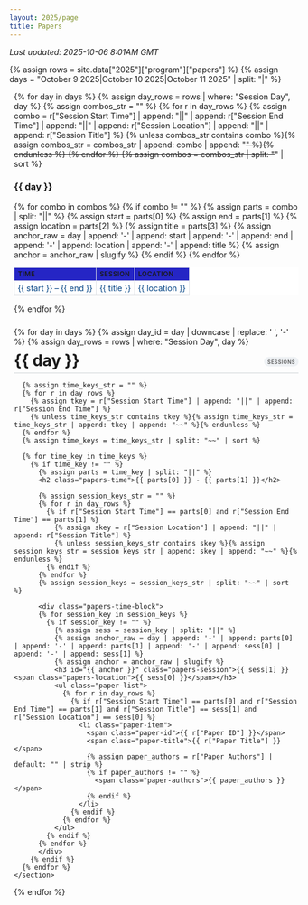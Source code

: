 ```yaml
---
layout: 2025/page
title: Papers
---
```


*Last updated: 2025-10-06 8:01AM GMT*

{% assign rows = site.data["2025"]["program"]["papers"] %}
{% assign days = "October 9 2025|October 10 2025|October 11 2025" | split: "|" %}

<!-- Table of Contents -->
<div class="papers-toc">

  {% for day in days %}
    {% assign day_rows = rows | where: "Session Day", day %}
    {% assign combos_str = "" %}
    {% for r in day_rows %}
      {% assign combo = r["Session Start Time"] | append: "||" | append: r["Session End Time"] | append: "||" | append: r["Session Location"] | append: "||" | append: r["Session Title"] %}
      {% unless combos_str contains combo %}{% assign combos_str = combos_str | append: combo | append: "~~" %}{% endunless %}
    {% endfor %}
    {% assign combos = combos_str | split: "~~" | sort %}
    <h3 class="toc-day">{{ day }}</h3>
    <table class="papers-toc-table">
      <thead>
        <tr><th>Time</th><th>Session</th><th>Location</th></tr>
      </thead>
      <tbody>
      {% for combo in combos %}
        {% if combo != "" %}
          {% assign parts = combo | split: "||" %}
          {% assign start = parts[0] %}
          {% assign end = parts[1] %}
          {% assign location = parts[2] %}
          {% assign title = parts[3] %}
          {% assign anchor_raw = day | append: '-' | append: start | append: '-' | append: end | append: '-' | append: location | append: '-' | append: title %}
          {% assign anchor = anchor_raw | slugify %}
          <tr>
            <td class="toc-time"><a href="#{{ anchor }}">{{ start }} – {{ end }}</a></td>
            <td class="toc-session"><a href="#{{ anchor }}">{{ title }}</a></td>
            <td class="toc-location"><a href="#{{ anchor }}">{{ location }}</a></td>
          </tr>
        {% endif %}
      {% endfor %}
      </tbody>
    </table>
  {% endfor %}
</div>

<div class="papers-container">
  {% for day in days %}
    {% assign day_id = day | downcase | replace: ' ', '-' %}
    {% assign day_rows = rows | where: "Session Day", day %}
    <section class="papers-day" id="{{ day_id }}">
      <h1 class="papers-day-title">{{ day }}</h1>

      {% assign time_keys_str = "" %}
      {% for r in day_rows %}
        {% assign tkey = r["Session Start Time"] | append: "||" | append: r["Session End Time"] %}
        {% unless time_keys_str contains tkey %}{% assign time_keys_str = time_keys_str | append: tkey | append: "~~" %}{% endunless %}
      {% endfor %}
      {% assign time_keys = time_keys_str | split: "~~" | sort %}

      {% for time_key in time_keys %}
        {% if time_key != "" %}
          {% assign parts = time_key | split: "||" %}
          <h2 class="papers-time">{{ parts[0] }} - {{ parts[1] }}</h2>

          {% assign session_keys_str = "" %}
          {% for r in day_rows %}
            {% if r["Session Start Time"] == parts[0] and r["Session End Time"] == parts[1] %}
              {% assign skey = r["Session Location"] | append: "||" | append: r["Session Title"] %}
              {% unless session_keys_str contains skey %}{% assign session_keys_str = session_keys_str | append: skey | append: "~~" %}{% endunless %}
            {% endif %}
          {% endfor %}
          {% assign session_keys = session_keys_str | split: "~~" | sort %}

          <div class="papers-time-block">
          {% for session_key in session_keys %}
            {% if session_key != "" %}
              {% assign sess = session_key | split: "||" %}
              {% assign anchor_raw = day | append: '-' | append: parts[0] | append: '-' | append: parts[1] | append: '-' | append: sess[0] | append: '-' | append: sess[1] %}
              {% assign anchor = anchor_raw | slugify %}
              <h3 id="{{ anchor }}" class="papers-session">{{ sess[1] }} <span class="papers-location">{{ sess[0] }}</span></h3>
              <ul class="paper-list">
                {% for r in day_rows %}
                  {% if r["Session Start Time"] == parts[0] and r["Session End Time"] == parts[1] and r["Session Title"] == sess[1] and r["Session Location"] == sess[0] %}
                    <li class="paper-item">
                      <span class="paper-id">{{ r["Paper ID"] }}</span>
                      <span class="paper-title">{{ r["Paper Title"] }}</span>
                      {% assign paper_authors = r["Paper Authors"] | default: "" | strip %}
                      {% if paper_authors != "" %}
                        <span class="paper-authors">{{ paper_authors }}</span>
                      {% endif %}
                    </li>
                  {% endif %}
                {% endfor %}
              </ul>
            {% endif %}
          {% endfor %}
          </div>
        {% endif %}
      {% endfor %}
    </section>
  {% endfor %}
</div>

<style>
.papers-container { width:100%; max-width:1100px; margin:0 auto; padding:0 8px 32px 8px; }
.papers-toc { width:100%; max-width:1100px; margin:0 auto 24px auto; padding:0 8px; }
.papers-day-title { margin:36px 0 12px 0; font-size:1.75rem; border-bottom:2px solid #e3e6e8; padding-bottom:4px; }
.papers-day:first-of-type .papers-day-title { margin-top:8px; }
.papers-time { margin:18px 0 4px 0; font-size:1.05rem; color:#0d47a1; font-weight:600; display:flex; align-items:center; gap:8px; }
.papers-time-block { margin:0 0 14px 0; }
.papers-session { margin:6px 0 3px 0; font-size:0.95rem; font-weight:600; display:flex; align-items:center; flex-wrap:wrap; gap:6px; }
.papers-location { font-weight:500; color:#0d47a1; background:#eef4ff; border:1px solid #d0e2ff; padding:2px 8px; border-radius:14px; font-size:0.93rem; letter-spacing:.4px; }
.papers-session .papers-location { margin-left:0; }
.papers-day-title { position:relative; }
.papers-day-title::after { content:'Sessions'; position:absolute; right:0; top:50%; transform:translateY(-50%); font-size:0.55rem; letter-spacing:.6px; background:#eef1f4; color:#555; padding:3px 6px; border-radius:10px; font-weight:600; text-transform:uppercase; }
.page-content ul.paper-list { margin:0 0 10px 0px; padding:0; }
.paper-list li { margin:1px 0; line-height:1.35; }

/* Card styling similar to posters */
.paper-list .paper-item { list-style:none; margin:0 0 6px 0; padding:6px 9px 6px 10px; background:#fff; border:1px solid #e1e4e7; border-radius:8px; box-shadow:0 1px 1px rgba(0,0,0,.03); }
.paper-list .paper-item:hover { box-shadow:0 1px 4px rgba(0,0,0,.07); border-color:#d2d7db; }
.paper-item .paper-id { display:inline-block; background: rgb(37, 37, 197); color:#fff; font-size:0.60rem; letter-spacing:.45px; font-weight:600; padding:5px 6px 5px; border-radius:6px; margin:0 8px 3px 0; vertical-align:middle; line-height:1; }
.paper-item .paper-title { font-weight:600; color: var(--blue); font-size:0.9rem; line-height:1.2; }
.paper-item .paper-authors { display:block; font-size:0.66rem; line-height:1.15; margin:3px 0 0 0; color:#444; font-style:italic; }

/* TOC tables */
.papers-toc-table { width:100%; border-collapse:collapse; font-size:0.9rem; background:#fff; }
.papers-toc-table th, .papers-toc-table td { padding:4px 6px; text-align:left; border:1px solid #dcdfe3; }
.papers-toc-table th { background: rgb(37, 37, 197); font-weight:600; font-size:0.72rem; letter-spacing:.5px; text-transform:uppercase; }
.papers-toc-table tbody tr:nth-child(even) { background:#fafbfc; }
.papers-toc-table tbody td:before { padding-right: 0; };
.toc-day { margin:18px 0 6px 0; font-size:1.05rem; font-weight:600; }
.toc-time a, .toc-session a, .toc-location a { text-decoration:none; color:#064686; }
.toc-time a:hover, .toc-session a:hover, .toc-location a:hover { text-decoration:underline; }
.toc-session { word-break:break-word; }

/* Responsive: transform table rows into cards */
@media (max-width: 720px){
  .papers-day-title { font-size:1.45rem; }
  .papers-time { font-size:0.95rem; }
  .papers-toc-table thead { display:none; }
  .papers-toc-table { border:0; }
  .papers-toc-table, .papers-toc-table tbody { display:block; width:100%; }
  .papers-toc-table tr { display:flex; flex-wrap:wrap; border:1px solid #dcdfe3; border-radius:8px; padding:8px 10px; background:#fff; box-shadow:0 1px 2px rgba(0,0,0,.05); }
  .papers-toc-table td { border:none; padding:2px 0; font-size:0.82rem; line-height:1.2; }
  .papers-toc-table td.toc-session { order:0; width:100%; font-size:0.95rem; font-weight:600; margin-bottom:4px; text-align:left; padding-left:0; }
  .papers-toc-table td.toc-session a { display:block; width:100%; }
  /* Time & location inline, left aligned */
  .papers-toc-table td.toc-time { order:1; width:auto; font-weight:500; font-size:0.8rem; margin-right:10px; }
  .papers-toc-table td.toc-location { order:2; width:auto; text-align:left; font-size:0.8rem; }
  .papers-toc-table td.toc-location:before { content:"• "; color:#999; margin-right:2px; }
  /* Remove prepended labels from previous layout */
  .papers-toc-table td.toc-time:before,
  .papers-toc-table td.toc-session:before,
  .papers-toc-table td.toc-location:before { content:""; }
  .papers-toc { margin-bottom:12px; }
  .toc-day { margin:14px 0 4px 0; font-size:0.95rem; }
  .page-content ul.paper-list { margin-left:0; padding-left:0; }
  .papers-toc-table td a { display:inline-block; max-width:100%; text-overflow:ellipsis; overflow:hidden; vertical-align:top; }
  .papers-session { font-size:0.9rem; }
}
</style>
